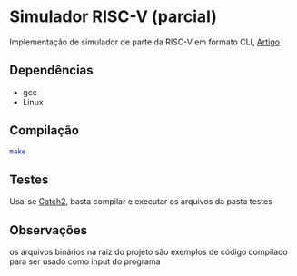 # Simulador RISC-V (parcial)

Implementação de simulador de parte da RISC-V em formato CLI, [Artigo](./Relatorio_OAC_Trabalho_3_Simulador_RISC_V.pdf)

## Dependências
- gcc
- Linux

## Compilação
```bash
make
```

## Testes

Usa-se [Catch2](https://github.com/catchorg/Catch2), basta compilar e executar os arquivos da pasta testes

## Observações

os arquivos binários na raiz do projeto são exemplos de código compilado para ser usado como input do programa
